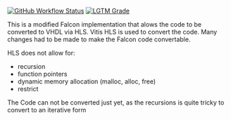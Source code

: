 [![GitHub Workflow Status](https://img.shields.io/github/workflow/status/JanWendler/Falcon/Build%20and%20Test?label=Build%20and%20Tests&logo=Github)](https://github.com/JanWendler/Falcon/actions/workflows/tests.yml)
[![LGTM Grade](https://img.shields.io/lgtm/grade/cpp/github/JanWendler/Falcon?label=Code%20Quality&logo=LGTM)](https://lgtm.com/projects/g/JanWendler/Falcon/context:cpp)

This is a modified Falcon implementation that alows the code to be converted to VHDL via HLS.
Vitis HLS is used to convert the code. 
Many changes had to be made to make the Falcon code convertable. 

HLS does not allow for:
- recursion
- function pointers
- dynamic memory allocation (malloc, alloc, free)
- restrict

The Code can not be converted just yet, as the recursions is quite tricky to convert to an iterative form
